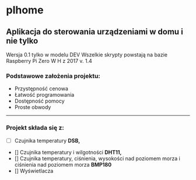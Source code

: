 # pIhome 
## Aplikacja do sterowania urządzeniami w domu i nie tylko
Wersja 0.1 tylko w modelu DEV
Wszelkie skrypty powstają na bazie Raspberry Pi Zero W H z 2017 v. 1.4 

### Podstawowe założenia projektu:
- Przystępność cenowa
- Łatwość programowania
- Dostępność pomocy
- Proste obwody
***
### Projekt składa się z:
- [ ] Czujnika temperatury **DSB,**
- [] Czujnika temperatury i wilgotności **DHT11,**
- [] Czujnika temperatury, ciśnienia, wysokości nad poziomem morza i ciśnienia nad poziomem morza **BMP180**
- [] Wyświetlacza
